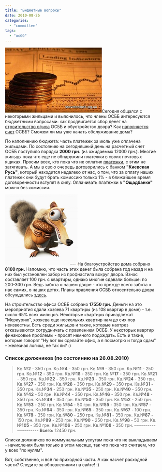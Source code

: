 ```yaml
---
title: "Бюджетные вопросы"
date: 2010-08-26
categories: 
  - "committee"
tags: 
  - "осбб"
---
```


![Бюджет ОСББ](/wp-content/uploads/2010/08/byudjet.jpg "Бюджет ОСББ")Сегодня общался с некоторыми жильцами и выяснилось, что члены ОСББ интересуются бюджетными вопросами: как продвигается сбор денег на [строительство офиса](http://shevchenko4a.brovary.org/office-osbb-izuchayem-front-rabot/) ОСББ и обустройство двора? Как [наполняется счет](http://shevchenko4a.brovary.org/berem-initsiativu-v-svoi-ruki/) ОСББ? Сможем ли мы уже начать обслуживание дома?

По наполнению бюджета: часть платежек за июль уже оплачена жильцами. По состоянию на сегодняшний день на расчетный счет ОСББ поступило порядка **2000 грн**. (из ожидаемых 12000 грн.). Многие жильцы пока что еще не обнаружили платежки в своих почтовых ящиках. Просим всех, кто пока что не оплатил [платежки](http://shevchenko4a.brovary.org/platyejki-podgotovleny/), с этим не затягивать. А мы в свою очередь договорились с банком **"Киевская Русь"**, который находится недалеко от нас, о том, что за оплату наших платежек они будут брать комиссию только 1% - в ближайшее время <!--more-->договоренности вступят в силу. Оплачивать платежки в **"Ощадбанке"** можно без комиссии.

![Жадный белко](/wp-content/uploads/2010/08/belka.jpg "Жадный белко")На благоустройство дома собрано **8100 грн.** Напомню, что часть этих денег была собрана год назад и на них был установлен забор из профнастила вокруг двора. Взнос составляет 100 грн. с квартиры, однако многие сдавали больше: по 200-300 грн. Ведь забота о нашем дворе - это прежде всего забота о нас самих, о наших детях. Планы правления ОСББ относительно двора обсуждались [здесь](http://shevchenko4a.brovary.org/blagoustraivaemsya/).

На строительство офиса ОСББ собрано **17550 грн.** Деньги на это мероприятия сдали хозяева 71 квартиры (из 108 квартир в доме) - т.е. около 65% всех жильцов. Некоторые квартиры принадлежат "Меркурию", хозяева еще нескольких квартир нам до сих пор неизвестны. Есть среди жильцов и такие, которые наотрез отказываются сотрудничать с правлением ОСББ. У некоторых квартир финансовые проблемы - просят немного подождать. Есть и такие, которые говорят "Ну вот вы сделайте офис, а я посмотрю и тогда сдам" - железная логика, не так ли? :)

### Список должников (по состоянию на 26.08.2010)

> Кв.№**2** - 350 грн. Кв.№**4** - 350 грн. Кв.№**9** - 350 грн. Кв.№**11** - 250 грн. Кв.№**12** - 350 грн. Кв.№**16** - 350 грн. Кв.№**17** - 350 грн. Кв.№**21** - 350 грн. Кв.№**22** - 350 грн. Кв.№**23** - 350 грн. Кв.№**24** - 350 грн. Кв.№**27** - 350 грн. Кв.№**28** - 350 грн. Кв.№**29** - 350 грн. Кв.№**31** - 350 грн. Кв.№**34** - 250 грн. Кв.№**35** - 250 грн. Кв.№**40** - 350 грн. Кв.№**42** - 50 грн. Кв.№**44** - 350 грн. Кв.№**46** - 350 грн. Кв.№**48** - 350 грн. Кв.№**49** - 350 грн. Кв.№**50** - 350 грн. Кв.№**52** - 250 грн. Кв.№**53** - 250 грн. Кв.№**54** - 50 грн. Кв.№**55** - 350 грн. Кв.№**57** - 350 грн. Кв.№**64** - 350 грн. Кв.№**65** - 350 грн. Кв.№**67** - 100 грн. Кв.№**78** - 350 грн. Кв.№**80** - 250 грн. Кв.№**81** - 350 грн. Кв.№**87** - 150 грн. Кв.№**89** - 250 грн. Кв.№**90** - 250 грн. Кв.№**98** - 50 грн. Кв.№**105** - 350 грн. Кв.№**106** - 250 грн. Кв.№**108** - 350 грн. ---------------------- **Всего:** 12450 грн.

Списки должников по коммунальным услугам пока что не выкладываем - начисления были только в этом месяце, так что пока что считаем, что у всех "по нулям".

Вот, собственно, и всё по приходной части. А как насчет расходной части? Следите за обновлениями на сайте! :)
